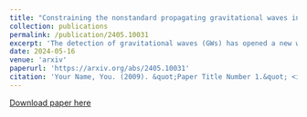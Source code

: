 ```yaml
---
title: "Constraining the nonstandard propagating gravitational waves in the cosmological background with GWTC-3"
collection: publications
permalink: /publication/2405.10031
excerpt: 'The detection of gravitational waves (GWs) has opened a new window to test the fundamental nature of gravity. We present constraints on the nonstandard propagation of GWs using the spectral siren method applied to binary black hole (BBH) mergers from the third Gravitational-Wave Transient Catalog (GWTC-3). The spectral siren method exploits the redshift distribution of BBHs to probe the cosmic expansion history and break degeneracies between cosmology and modified gravity effects. We focus on the friction term $\nu$ in the nonstandard GW propagation equation, which characterizes the running of the Planck mass. Assuming the standard $\Lambda$CDM cosmology, we find $\nu = 0.5^{+3.5}_{-2.6}$ (median and $90\%$ credible interval), improving upon previous constraints from the bright siren event GW170817 by an order of magnitude. This improvement is due to the higher redshifts of BBHs in GWTC-3, reaching up to $z \sim 1$. Our result suggests that the propagation of GWs is consistent with the predictions of general relativity, placing limits on modified gravity theories that predict a time-varying Planck mass. As the sensitivity of GW detectors improves, the spectral siren method will provide a powerful tool for testing gravity on cosmological scales and probing the physics of the early Universe.'
date: 2024-05-16
venue: 'arxiv'
paperurl: 'https://arxiv.org/abs/2405.10031'
citation: 'Your Name, You. (2009). &quot;Paper Title Number 1.&quot; <i>Journal 1</i>. 1(1).'
---
```


[Download paper here](https://arxiv.org/pdf/2405.10031)
